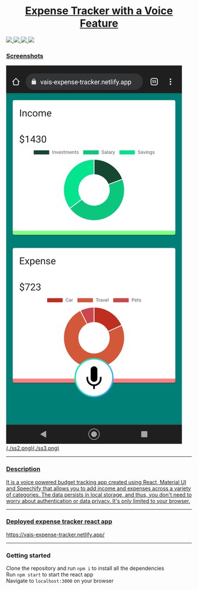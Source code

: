 <p align="center">
  <a href="" rel="noopener">
</p>
<h1 align = 'center'> Expense Tracker with a Voice Feature</h1>

![](https://img.shields.io/badge/Made_with-Reactjs-20232A?style=for-the-badge&logo=react&logoColor=61DAFB)
![](https://img.shields.io/badge/Styled_with-Material_ui-007899?style=for-the-badge&logo=Material-ui)
![](https://img.shields.io/badge/Deployed_on-Netlify-00C7B7?style=for-the-badge&logo=netlify&logoColor=white)
![](https://img.shields.io/badge/IDE-Visual_Studio_Code-blue?style=for-the-badge&logo=visual%20studio%20code&logoColor=white)


### Screenshots  ##
![Demo Expense Tracker application](./ss1.png)(./ss2.png)(./ss3.png)

---
### Description  ##
<p>
It is a voice powered budget tracking app created using React, Material UI and Speechify that allows you to add income and expenses across a variety of categories.
The data persists in local storage, and thus, you don't need to worry about authentication or data privacy. It's only limited to your browser.
</p>

---

### Deployed expense tracker react app ##
https://vais-expense-tracker.netlify.app/

---

### Getting started ##
  
  Clone the repository and run `npm i` to install all the dependencies<br>
  Run `npm start` to start the react app<br>
  Navigate to `localhost:3000` on your browser
